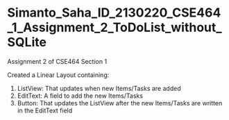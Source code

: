 # Simanto_Saha_ID_2130220_CSE464_1_Assignment_2_ToDoList_without_SQLite
Assignment 2 of CSE464 Section 1

Created a Linear Layout containing:
1) ListView: That updates when new Items/Tasks are added
2) EditText: A field to add the new Items/Tasks
3) Button: That updates the ListView after the new Items/Tasks are written in the EditText field


